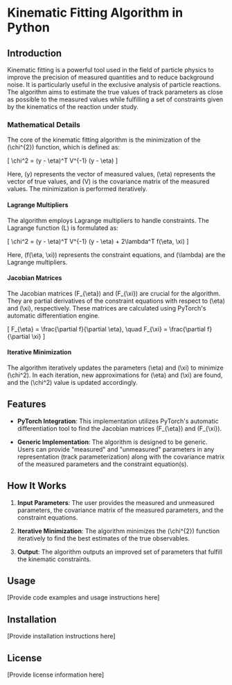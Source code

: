 # Kinematic Fitting Algorithm in Python

## Introduction

Kinematic fitting is a powerful tool used in the field of particle physics to improve the precision of measured quantities and to reduce background noise. It is particularly useful in the exclusive analysis of particle reactions. The algorithm aims to estimate the true values of track parameters as close as possible to the measured values while fulfilling a set of constraints given by the kinematics of the reaction under study.

### Mathematical Details

The core of the kinematic fitting algorithm is the minimization of the \(\chi^{2}\) function, which is defined as:

\[
\chi^2 = (y - \eta)^T V^{-1} (y - \eta)
\]

Here, \(y\) represents the vector of measured values, \(\eta\) represents the vector of true values, and \(V\) is the covariance matrix of the measured values. The minimization is performed iteratively.

#### Lagrange Multipliers

The algorithm employs Lagrange multipliers to handle constraints. The Lagrange function \(L\) is formulated as:

\[
\chi^2 = (y - \eta)^T V^{-1} (y - \eta) + 2\lambda^T f(\eta, \xi)
\]

Here, \(f(\eta, \xi)\) represents the constraint equations, and \(\lambda\) are the Lagrange multipliers.

#### Jacobian Matrices

The Jacobian matrices \(F_{\eta}\) and \(F_{\xi}\) are crucial for the algorithm. They are partial derivatives of the constraint equations with respect to \(\eta\) and \(\xi\), respectively. These matrices are calculated using PyTorch's automatic differentiation engine.

\[
F_{\eta} = \frac{\partial f}{\partial \eta}, \quad F_{\xi} = \frac{\partial f}{\partial \xi}
\]

#### Iterative Minimization

The algorithm iteratively updates the parameters \(\eta\) and \(\xi\) to minimize \(\chi^2\). In each iteration, new approximations for \(\eta\) and \(\xi\) are found, and the \(\chi^2\) value is updated accordingly.

## Features

- **PyTorch Integration**: This implementation utilizes PyTorch's automatic differentiation tool to find the Jacobian matrices \(F_{\eta}\) and \(F_{\xi}\).
  
- **Generic Implementation**: The algorithm is designed to be generic. Users can provide "measured" and "unmeasured" parameters in any representation (track parameterization) along with the covariance matrix of the measured parameters and the constraint equation(s).

## How It Works

1. **Input Parameters**: The user provides the measured and unmeasured parameters, the covariance matrix of the measured parameters, and the constraint equations.

2. **Iterative Minimization**: The algorithm minimizes the \(\chi^{2}\) function iteratively to find the best estimates of the true observables.

3. **Output**: The algorithm outputs an improved set of parameters that fulfill the kinematic constraints.

## Usage

[Provide code examples and usage instructions here]

## Installation

[Provide installation instructions here]

## License

[Provide license information here]
